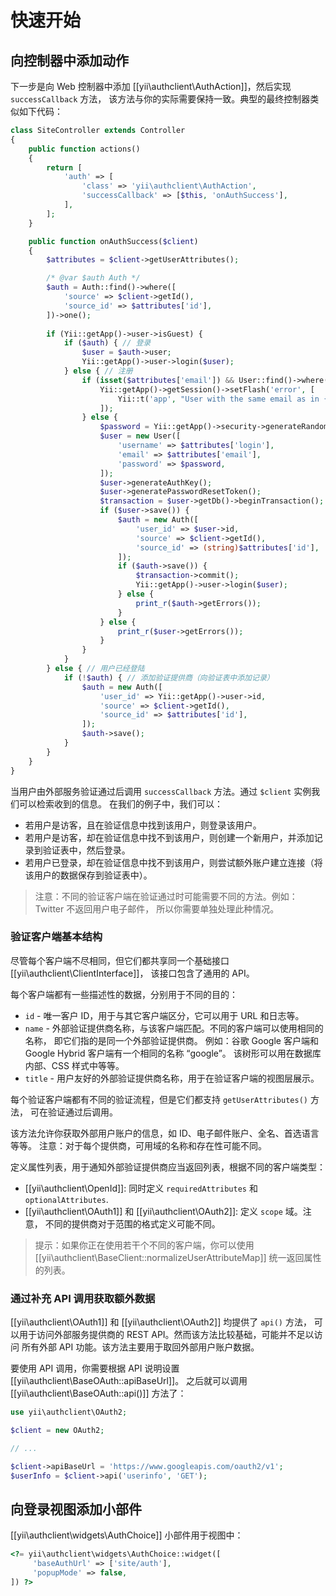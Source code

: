 快速开始
========

## 向控制器中添加动作

下一步是向 Web 控制器中添加 [[yii\authclient\AuthAction]]，然后实现 `successCallback` 方法，
该方法与你的实际需要保持一致。典型的最终控制器类似如下代码：

```php
class SiteController extends Controller
{
    public function actions()
    {
        return [
            'auth' => [
                'class' => 'yii\authclient\AuthAction',
                'successCallback' => [$this, 'onAuthSuccess'],
            ],
        ];
    }

    public function onAuthSuccess($client)
    {
        $attributes = $client->getUserAttributes();

        /* @var $auth Auth */
        $auth = Auth::find()->where([
            'source' => $client->getId(),
            'source_id' => $attributes['id'],
        ])->one();
        
        if (Yii::getApp()->user->isGuest) {
            if ($auth) { // 登录
                $user = $auth->user;
                Yii::getApp()->user->login($user);
            } else { // 注册
                if (isset($attributes['email']) && User::find()->where(['email' => $attributes['email']])->exists()) {
                    Yii::getApp()->getSession()->setFlash('error', [
                        Yii::t('app', "User with the same email as in {client} account already exists but isn't linked to it. Login using email first to link it.", ['client' => $client->getTitle()]),
                    ]);
                } else {
                    $password = Yii::getApp()->security->generateRandomString(6);
                    $user = new User([
                        'username' => $attributes['login'],
                        'email' => $attributes['email'],
                        'password' => $password,
                    ]);
                    $user->generateAuthKey();
                    $user->generatePasswordResetToken();
                    $transaction = $user->getDb()->beginTransaction();
                    if ($user->save()) {
                        $auth = new Auth([
                            'user_id' => $user->id,
                            'source' => $client->getId(),
                            'source_id' => (string)$attributes['id'],
                        ]);
                        if ($auth->save()) {
                            $transaction->commit();
                            Yii::getApp()->user->login($user);
                        } else {
                            print_r($auth->getErrors());
                        }
                    } else {
                        print_r($user->getErrors());
                    }
                }
            }
        } else { // 用户已经登陆
            if (!$auth) { // 添加验证提供商（向验证表中添加记录）
                $auth = new Auth([
                    'user_id' => Yii::getApp()->user->id,
                    'source' => $client->getId(),
                    'source_id' => $attributes['id'],
                ]);
                $auth->save();
            }
        }
    }
}
```

当用户由外部服务验证通过后调用 `successCallback` 方法。通过 `$client` 实例我们可以检索收到的信息。
在我们的例子中，我们可以：
 
- 若用户是访客，且在验证信息中找到该用户，则登录该用户。
- 若用户是访客，却在验证信息中找不到该用户，则创建一个新用户，并添加记录到验证表中，然后登录。
- 若用户已登录，却在验证信息中找不到该用户，则尝试额外账户建立连接（将该用户的数据保存到验证表中）。

> 注意：不同的验证客户端在验证通过时可能需要不同的方法。例如：Twitter 不返回用户电子邮件，
  所以你需要单独处理此种情况。

### 验证客户端基本结构

尽管每个客户端不尽相同，但它们都共享同一个基础接口 [[yii\authclient\ClientInterface]]，
该接口包含了通用的 API。

每个客户端都有一些描述性的数据，分别用于不同的目的：

- `id` - 唯一客户 ID，用于与其它客户端区分，它可以用于 URL 和日志等。
- `name` - 外部验证提供商名称，与该客户端匹配。不同的客户端可以使用相同的名称，
  即它们指的是同一个外部验证提供商。
  例如：谷歌 Google 客户端和 Google Hybrid 客户端有一个相同的名称 “google”。
  该树形可以用在数据库内部、CSS 样式中等等。
- `title` - 用户友好的外部验证提供商名称，用于在验证客户端的视图层展示。

每个验证客户端都有不同的验证流程，但是它们都支持 `getUserAttributes()` 方法，
可在验证通过后调用。

该方法允许你获取外部用户账户的信息，如 ID、电子邮件账户、全名、首选语言等等。
注意：对于每个提供商，可用域的名称和存在性可能不同。

定义属性列表，用于通知外部验证提供商应当返回列表，根据不同的客户端类型：

- [[yii\authclient\OpenId]]: 同时定义 `requiredAttributes` 和 `optionalAttributes`.
- [[yii\authclient\OAuth1]] 和 [[yii\authclient\OAuth2]]: 定义 `scope` 域。注意，
  不同的提供商对于范围的格式定义可能不同。

> 提示：如果你正在使用若干个不同的客户端，你可以使用 [[yii\authclient\BaseClient::normalizeUserAttributeMap]] 统一返回属性的列表。

### 通过补充 API 调用获取额外数据

[[yii\authclient\OAuth1]] 和 [[yii\authclient\OAuth2]] 均提供了 `api()` 方法，
可以用于访问外部服务提供商的 REST API。然而该方法比较基础，可能并不足以访问
所有外部 API 功能。该方法主要用于取回外部用户账户数据。

要使用 API 调用，你需要根据 API 说明设置 [[yii\authclient\BaseOAuth::apiBaseUrl]]。
之后就可以调用 [[yii\authclient\BaseOAuth::api()]] 方法了：

```php
use yii\authclient\OAuth2;

$client = new OAuth2;

// ...

$client->apiBaseUrl = 'https://www.googleapis.com/oauth2/v1';
$userInfo = $client->api('userinfo', 'GET');
```

## 向登录视图添加小部件

[[yii\authclient\widgets\AuthChoice]] 小部件用于视图中：

```php
<?= yii\authclient\widgets\AuthChoice::widget([
     'baseAuthUrl' => ['site/auth'],
     'popupMode' => false,
]) ?>
```

